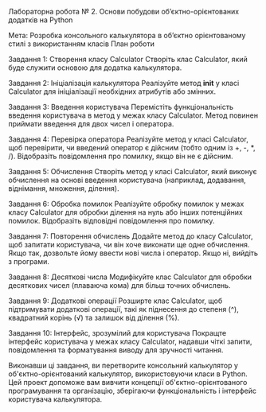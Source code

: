 Лабораторна робота № 2. Основи побудови об’єктно-орієнтованих додатків на Python 

Мета: Розробка консольного калькулятора в об’єктно орієнтованому стилі з використанням класів
План роботи

Завдання 1: Створення класу Calculator
Створіть клас Calculator, який буде служити основою для додатка калькулятора.

Завдання 2: Ініціалізація калькулятора
Реалізуйте метод __init__ у класі Calculator для ініціалізації необхідних атрибутів або змінних.

Завдання 3: Введення користувача
Перемістіть функціональність введення користувача в метод у межах класу Calculator. Метод повинен приймати введення для двох чисел і оператора.

Завдання 4: Перевірка оператора
Реалізуйте метод у класі Calculator, щоб перевірити, чи введений оператор є дійсним (тобто одним із +, -, *, /). Відобразіть повідомлення про помилку, якщо він не є дійсним.

Завдання 5: Обчислення
Створіть метод у класі Calculator, який виконує обчислення на основі введення користувача (наприклад, додавання, віднімання, множення, ділення).

Завдання 6: Обробка помилок
Реалізуйте обробку помилок у межах класу Calculator для обробки ділення на нуль або інших потенційних помилок. Відобразіть відповідні повідомлення про помилку.

Завдання 7: Повторення обчислень
Додайте метод до класу Calculator, щоб запитати користувача, чи він хоче виконати ще одне обчислення. Якщо так, дозвольте йому ввести нові числа і оператор. Якщо ні, вийдіть з програми.

Завдання 8: Десяткові числа
Модифікуйте клас Calculator для обробки десяткових чисел (плаваюча кома) для більш точних обчислень.

Завдання 9: Додаткові операції
Розширте клас Calculator, щоб підтримувати додаткові операції, такі як піднесення до степеня (^), квадратний корінь (√) та залишок від ділення (%).

Завдання 10: Інтерфейс, зрозумілий для користувача
Покращте інтерфейс користувача у межах класу Calculator, надавши чіткі запити, повідомлення та форматування виводу для зручності читання.

Виконавши ці завдання, ви перетворите консольний калькулятор у об'єктно-орієнтований калькулятор, використовуючи класи в Python. Цей проект допоможе вам вивчити концепції об'єктно-орієнтованого програмування та організацію, зберігаючи функціональність і інтерфейс користувача калькулятора.